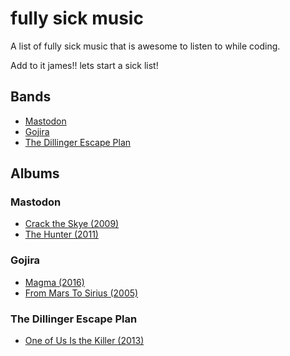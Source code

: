 # fully sick music

A list of fully sick music that is awesome to listen to while coding.

Add to it james!! lets start a sick list!

## Bands

* [Mastodon](#mastodon)
* [Gojira](#gojira)
* [The Dillinger Escape Plan](#the-dillinger-escape-plan)

## Albums

### Mastodon

* [Crack the Skye (2009)](https://www.youtube.com/watch?v=fcvdkw6v3fE)
* [The Hunter (2011)](https://www.youtube.com/watch?v=Acna6jcCU28)

### Gojira

* [Magma (2016)](https://www.youtube.com/watch?v=njgOZNaChEQ)
* [From Mars To Sirius (2005)](https://www.youtube.com/watch?v=kMZSJCgn_K8)

### The Dillinger Escape Plan

* [One of Us Is the Killer (2013)](https://www.youtube.com/watch?v=0GPxq3ZaaL8)
